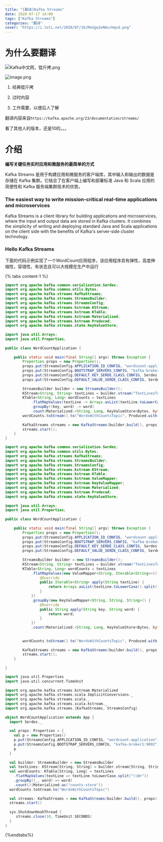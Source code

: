 ```yaml
---
title: "[翻译]Kafka Streams"
date: 2020-07-17 14:00
tags: ["Kafka Streams"]
categories: "翻译"
cover: "https://i.loli.net/2020/07/16/MoUgw2eNAurHqsd.png"
---
```


# 为什么要翻译

![Kafka中文网，锟斤拷.png](https://i.loli.net/2020/07/17/LyGbRIdxOu9ptoT.png)

![image.png](https://i.loli.net/2020/07/17/baZdxJy5GDnLAg9.png)

1. 经典锟斤拷

2. 过时内容
3. 工作需要，以便后人了解

翻译内容来自`https://kafka.apache.org/23/documentation/streams/`

看了其他人的版本，还是10的。。。

# 介绍

**编写关键任务实时应用和微服务的最简单的方式**

Kafka Streams 是用于构建应用和微服务的客户端库，其中输入和输出的数据是存储在 Kafka 集群。它结合了在客户端上编写和部署标准 Java 和 Scala 应用的简便性和 Kafka 服务端集群技术的优势。

### The easiest way to write mission-critical real-time applications and microservices

Kafka Streams is a client library for building applications and microservices, where the input and output data are stored in Kafka clusters. It combines the simplicity of writing and deploying standard Java and Scala applications on the client side with the benefits of Kafka's server-side cluster technology.

### Hello Kafka Streams

下面的代码示例实现了一个WordCount应用程序，该应用程序具有弹性，高度伸缩性，容错性，有状态且可以大规模在生产中运行

{% tabs content-1 %}

<!-- tab Java8+ -->

``` java
import org.apache.kafka.common.serialization.Serdes;
import org.apache.kafka.common.utils.Bytes;
import org.apache.kafka.streams.KafkaStreams;
import org.apache.kafka.streams.StreamsBuilder;
import org.apache.kafka.streams.StreamsConfig;
import org.apache.kafka.streams.kstream.KStream;
import org.apache.kafka.streams.kstream.KTable;
import org.apache.kafka.streams.kstream.Materialized;
import org.apache.kafka.streams.kstream.Produced;
import org.apache.kafka.streams.state.KeyValueStore;
 
import java.util.Arrays;
import java.util.Properties;
 
public class WordCountApplication {
 
    public static void main(final String[] args) throws Exception {
        Properties props = new Properties();
        props.put(StreamsConfig.APPLICATION_ID_CONFIG, "wordcount-application");
        props.put(StreamsConfig.BOOTSTRAP_SERVERS_CONFIG, "kafka-broker1:9092");
        props.put(StreamsConfig.DEFAULT_KEY_SERDE_CLASS_CONFIG, Serdes.String().getClass());
        props.put(StreamsConfig.DEFAULT_VALUE_SERDE_CLASS_CONFIG, Serdes.String().getClass());
 
        StreamsBuilder builder = new StreamsBuilder();
        KStream<String, String> textLines = builder.stream("TextLinesTopic");
        KTable<String, Long> wordCounts = textLines
            .flatMapValues(textLine -> Arrays.asList(textLine.toLowerCase().split("\\W+")))
            .groupBy((key, word) -> word)
            .count(Materialized.<String, Long, KeyValueStore<Bytes, byte[]>>as("counts-store"));
        wordCounts.toStream().to("WordsWithCountsTopic", Produced.with(Serdes.String(), Serdes.Long()));
 
        KafkaStreams streams = new KafkaStreams(builder.build(), props);
        streams.start();
    }
}

```



<!-- endtab -->

<!-- tab Java7 -->

``` java
import org.apache.kafka.common.serialization.Serdes;
import org.apache.kafka.common.utils.Bytes;
import org.apache.kafka.streams.KafkaStreams;
import org.apache.kafka.streams.StreamsBuilder;
import org.apache.kafka.streams.StreamsConfig;
import org.apache.kafka.streams.kstream.KStream;
import org.apache.kafka.streams.kstream.KTable;
import org.apache.kafka.streams.kstream.ValueMapper;
import org.apache.kafka.streams.kstream.KeyValueMapper;
import org.apache.kafka.streams.kstream.Materialized;
import org.apache.kafka.streams.kstream.Produced;
import org.apache.kafka.streams.state.KeyValueStore;
 
import java.util.Arrays;
import java.util.Properties;
 
public class WordCountApplication {
 
    public static void main(final String[] args) throws Exception {
        Properties props = new Properties();
        props.put(StreamsConfig.APPLICATION_ID_CONFIG, "wordcount-application");
        props.put(StreamsConfig.BOOTSTRAP_SERVERS_CONFIG, "kafka-broker1:9092");
        props.put(StreamsConfig.DEFAULT_KEY_SERDE_CLASS_CONFIG, Serdes.String().getClass());
        props.put(StreamsConfig.DEFAULT_VALUE_SERDE_CLASS_CONFIG, Serdes.String().getClass());
 
        StreamsBuilder builder = new StreamsBuilder();
        KStream<String, String> textLines = builder.stream("TextLinesTopic");
        KTable<String, Long> wordCounts = textLines
            .flatMapValues(new ValueMapper<String, Iterable<String>>() {
                @Override
                public Iterable<String> apply(String textLine) {
                    return Arrays.asList(textLine.toLowerCase().split("\\W+"));
                }
            })
            .groupBy(new KeyValueMapper<String, String, String>() {
                @Override
                public String apply(String key, String word) {
                    return word;
                }
            })
            .count(Materialized.<String, Long, KeyValueStore<Bytes, byte[]>>as("counts-store"));
 
 
        wordCounts.toStream().to("WordsWithCountsTopic", Produced.with(Serdes.String(), Serdes.Long()));
 
        KafkaStreams streams = new KafkaStreams(builder.build(), props);
        streams.start();
    }
 
}

```



<!-- endtab -->

<!-- tab Scala -->

``` scala
import java.util.Properties
import java.util.concurrent.TimeUnit
 
import org.apache.kafka.streams.kstream.Materialized
import org.apache.kafka.streams.scala.ImplicitConversions._
import org.apache.kafka.streams.scala._
import org.apache.kafka.streams.scala.kstream._
import org.apache.kafka.streams.{KafkaStreams, StreamsConfig}
 
object WordCountApplication extends App {
  import Serdes._
 
  val props: Properties = {
    val p = new Properties()
    p.put(StreamsConfig.APPLICATION_ID_CONFIG, "wordcount-application")
    p.put(StreamsConfig.BOOTSTRAP_SERVERS_CONFIG, "kafka-broker1:9092")
    p
  }
 
  val builder: StreamsBuilder = new StreamsBuilder
  val textLines: KStream[String, String] = builder.stream[String, String]("TextLinesTopic")
  val wordCounts: KTable[String, Long] = textLines
    .flatMapValues(textLine => textLine.toLowerCase.split("\\W+"))
    .groupBy((_, word) => word)
    .count()(Materialized.as("counts-store"))
  wordCounts.toStream.to("WordsWithCountsTopic")
 
  val streams: KafkaStreams = new KafkaStreams(builder.build(), props)
  streams.start()
 
  sys.ShutdownHookThread {
     streams.close(10, TimeUnit.SECONDS)
  }
}
```



<!-- endtab -->

{%endtabs%}



















